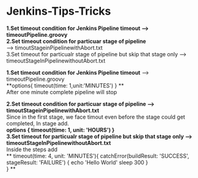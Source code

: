 # Jenkins-Tips-Tricks</br> <B>
1.Set timeout condition for Jenkins Pipeline timeout --> timeoutPipeline.groovy</br>
2.Set timeout condition for particuar stage of pipeline</br></B> --> timoutStageinPipelinewithAbort.txt</br>
3.Set timeout for particualr stage of pipeline but skip that stage only --> timeoutStageInPipelinewithoutAbort.txt</br>

<B>1.Set timeout condition for Jenkins Pipeline timeout</B> --> timeoutPipeline.groovy</br>
    **options{ 
        timeout(time: 1,unit:'MINUTES')
    }
**</br>
After one minute complete pipeline will stop

<B>2.Set timeout condition for particuar stage of pipeline --> timoutStageinPipelinewithAbort.txt</br></B>
Since in the first stage, we face timout even before the stage could get completed, In stage add.  
**options {<t>
                timeout(time: 1, unit: 'HOURS')
            }**</br>
<B>3.Set timeout for particualr stage of pipeline but skip that stage only --> timeoutStageInPipelinewithoutAbort.txt</br></B>
Inside the steps add</br>
**       timeout(time: 4, unit: 'MINUTES'){
                    catchError(buildResult: 'SUCCESS', stageResult: 'FAILURE') {
                        echo 'Hello World'
                        sleep 300
                    }    
                }
         **

